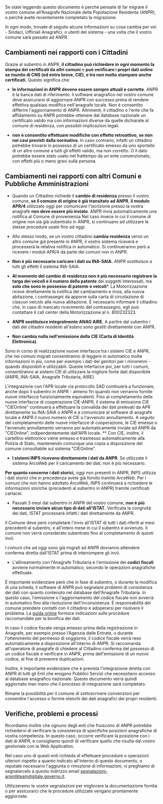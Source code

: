 Se state leggendo questo documento è perché pensate di far migrare il vostro
comune all'Anagrafe Nazionale della Popolazione Residente (ANPR), o perché
avete recentemente completato la migrazione.

In ogni modo, trovate di seguito alcune informazioni su cosa cambia per voi -
Sindaci, Ufficiali Anagrafici, o utenti del sistema - una volta che il vostro
comune sarà passato ad ANPR.

## Cambiamenti nei rapporti con i Cittadini

Grazie al subentro in ANPR, **il cittadino può richiedere in ogni momento la stampa dei certificati da altri comuni** e **può verificare i propri dati online se munito di CNS (ed entro breve, CIE), e tra non molto stampare anche certificati.** Questo significa che:


* **le informazioni in ANPR devono essere sempre attuali e corrette**. ANPR è la banca dati di riferimento: il software anagrafico nel vostro comune deve assicurarsi di aggiornare ANPR con successo prima di rendere effettiva qualsiasi modifica nell'anagrafe locale. Non è consentito differire l'aggiornamento di ANPR. Altrimenti, il cittadino o l'ente che fa affidamento su ANPR potrebbe ottenere dal database nazionale un certificato valido ma con informazioni diverse da quelle dichiarate al comune di residenza, con possibili implicazioni legali.

* **non è consentito effettuare modifiche con effetto retroattivo, se non nei casi previsti dalla normativa**. In caso contrario, infatti un cittadino potrebbe trovarsi in possesso di un certificato emesso da uno sportello di un altro comune a tutti gli effetti valido, ma non corretto. O il dato potrebbe essere stato usato nel frattempo da un ente convenzionato, con effetti più o meno gravi sulla persona.

## Cambiamenti nei rapporti con altri Comuni e Pubbliche Amministrazioni

* Quando un Cittadino richiede il **cambio di residenza** presso il vostro comune, **se il comune di origine è già transitato ad ANPR**, **il modulo APR/4** utilizzato oggi per comunicare l'iscrizione presso la vostra anagrafe **non deve essere più inviato**. ANPR invia automaticamente una notifica al Comune di provenienza
Nel caso invece in cui il comune di origine non sia già subentrato in ANPR, si continuano ad utilizzare le stesse procedure usate fino ad oggi.


* Allo stesso modo, se un vostro cittadino **cambia residenza** verso un altro comune già presente in ANPR, il vostro sistema riceverà e processerà la relativa notifica in automatico.
Si continueranno però a ricevere i moduli APR/4 da parte dei comuni non in ANPR.


* **Non è più necessario caricare i dati su INA-SAIA.** ANPR sostituisce a tutti gli effetti il sistema INA-SAIA.

* **Al momento del cambio di residenza non è più necessario registrare la targa dei veicoli e il numero della patente** dei soggetti interessati, ma **solo che sono in possesso di patente e veicoli***. La Motorizzazione riceve direttamente la notifica del cambiamento e invia, alla nuova abitazione, i contrassegni da apporre sulla carta di circolazione di ciascun veicolo alla nuova abitazione. È necessario informare il cittadino che, in caso di mancato ricevimento del contrassegno, egli può contattare il call center della Motorizzazione al n. 800232323.

* **ANPR sostituisce integralmente ANAG AIRE**. A partire dal subentro i dati dei cittadini residenti all'estero sono gestiti direttamente con ANPR.


* **Non cambia nulla nell'emissione della CIE (Carta di Identità Elettronica)**.

Sono in corso di realizzazione nuove interfacce tra i sistemi CIE e ANPR, che nei comuni migrati consentiranno di leggere in automatico molte informazioni in più, come per esempio i dati dei genitori per i minorenni - quando disponibili e utilizzabili. Queste interfacce poi, per tutti i comuni, consentiranno ai sistemi CIE di utilizzare la migliore fonte dati disponibile (ANPR, INA-SAIA, Anagrafe Tributaria, AIRE).

L'integrazione con l'APR locale via protocollo SAD continuerà a funzionare, anche dopo il subentro in ANPR - almeno fin quando non verranno fornite nuove interfacce funzionalmente equivalenti.
Fino al completamento delle nuove interfacce di cooperazione CIE-ANPR, il sistema di emissione CIE "CIEOnline" continuerà a effettuare la convalida dei dati prelevati da APR direttamente su INA-SAIA o ANPR e a comunicare al software di anagrafe locale e ANPR il nuovo numero di CIE o l'avvenuto annullamento. A seguito del completamento delle nuove interfacce di cooperazione, le CIE emesse o l'avvenuto annullamento verranno poi automaticamente inviate ad ANPR da "CIEOnline", indipendentemente dall'APR locale.
**
Con CIE, inoltre, il cartellino elettronico viene emesso e trasmesso automaticamente alla Polizia di Stato, mantenendo comunque una copia a disposizione del comune consultabile sul sistema "CIEOnline".


* **I sistemi INPS ricevono direttamente i dati da ANPR**.
Se utilizzate il sistema ArcoWeb per il caricamento dei dati, non è più necessario.

**Per quanto concerne i dati storici,** oggi non presenti in ANPR, INPS utilizza i dati storici che in precedenza avete già fornito tramite *ArcoWeb*. Per i comuni che non hanno adottato *ArcoWeb*, INPS continuerà a richiedere le informazioni storiche (precedenti al subentro in ANPR) tramite certificati cartacei.


* Passati 3 mesi dal subentro in ANPR del vostro comune, **non è più necessario inviare alcun tipo di dati all'ISTAT.** Verificata la congruità dei dati, ISTAT processerà infatti i dati direttamente da ANPR.

Il Comune deve però completare l'invio all'ISTAT di tutti i dati riferiti ai mesi precedenti al subentro, e all'intero mese in cui il subentro è avvenuto. Il comune non verrà considerato subentrato fino al completamento di questi invii.

I comuni che ad oggi sono già migrati ad ANPR dovranno attendere conferma diretta dall'ISTAT prima di interrompere gli invii.

* L'allineamento con l'Anagrafe Tributaria e l'emissione dei **codici fiscali** avviene normalmente in automatico, secondo le operazioni anagrafiche effettuate.

È importante evidenziare però che in fase di subentro, o durante la modifica di una scheda, il software di ANPR può segnalare problemi di consistenza dei dati con quanto contenuto nel database dell'Anagrafe Tributaria. In questo caso, l'emissione o l'aggiornamento del codice fiscale non avverrà in automatico fino alla risoluzione dell'inconsistenza. È responsabilità del comune prendere contatti con il cittadino e adoperarsi per risolvere il problema. La [guida online](../subentro/index.html) fornisce indicazioni sulle procedure raccomandate per la bonifica dei dati.

In caso il codice fiscale venga emesso prima della registrazione in Anagrafe, per esempio presso l'Agenzia delle Entrate, o durante l'ottenimento del permesso di soggiorno, il codice fiscale verrà reso automaticamente a disposizione all'interno di ANPR.
Si raccomanda all'operatore di anagrafe di chiedere al Cittadino conferma del possesso di un codice fiscale e verificare in ANPR, prima dell'emissione di un nuovo codice, al fine di prevenire duplicazioni.

Inoltre, è importante evidenziare che è prevista l'integrazione diretta con ANPR di tutti gli Enti che erogano Pubblici Servizi che necessitano accesso al database anagrafico nazionale. Questo documento verrà quindi aggiornato man mano che il processo di integrazione sarà completato.

Rimane la possibilità per il comune di sottoscrivere convenzioni per consentire l'accesso o fornire elenchi dei dati anagrafici dei propri residenti.

## Verifiche, problemi e processi

Ricordiamo inoltre che ognuno degli enti che fruiscono di ANPR potrebbe richiedervi di verificare la consistenza di specifiche posizioni anagrafiche di vostra competenza. In questo caso, occorre verificare la posizione con i dati di ANPR, e consigliamo quindi di verificare quello che risulta dal vostro gestionale con la Web Application.

Nel caso uno di questi enti richieda di effettuare procedure o operazioni ulteriori rispetto a quanto indicato all'interno di questo documento, o reputate necessario l'aggiunta o rimozione di informazioni, vi preghiamo di segnalarcelo a questo indirizzo email [segnalazioni-anpr@teamdigitale.governo.it](mailto:segnalazioni-anpr@teamdigitale.governo.it).


Utilizzeremo le vostre segnalazioni per migliorare la documentazione fornita o per assicurarci che le procedure utilizzate vengano prontamente aggiornate.
